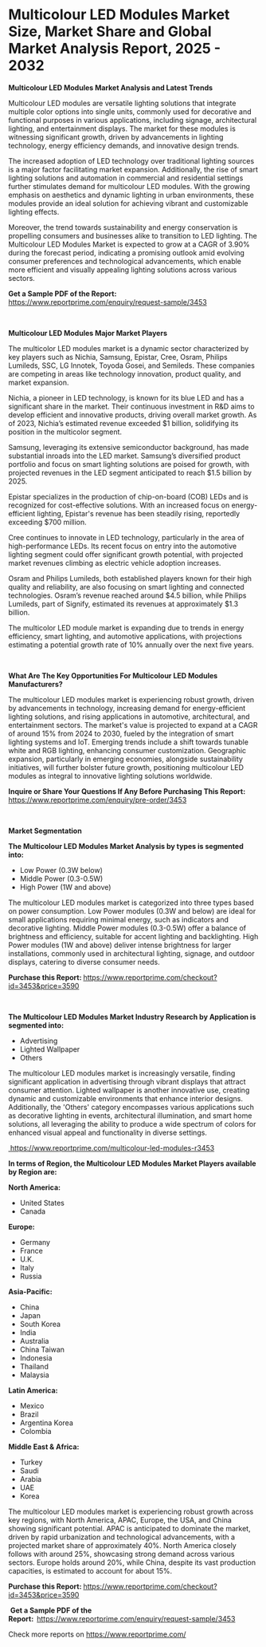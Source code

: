 <p><h1>Multicolour LED Modules Market Size, Market Share and Global Market Analysis Report, 2025 - 2032</h1></p><p><strong>Multicolour LED Modules Market Analysis and Latest Trends</strong></p>
<p><p>Multicolour LED modules are versatile lighting solutions that integrate multiple color options into single units, commonly used for decorative and functional purposes in various applications, including signage, architectural lighting, and entertainment displays. The market for these modules is witnessing significant growth, driven by advancements in lighting technology, energy efficiency demands, and innovative design trends.</p><p>The increased adoption of LED technology over traditional lighting sources is a major factor facilitating market expansion. Additionally, the rise of smart lighting solutions and automation in commercial and residential settings further stimulates demand for multicolour LED modules. With the growing emphasis on aesthetics and dynamic lighting in urban environments, these modules provide an ideal solution for achieving vibrant and customizable lighting effects.</p><p>Moreover, the trend towards sustainability and energy conservation is propelling consumers and businesses alike to transition to LED lighting. The Multicolour LED Modules Market is expected to grow at a CAGR of 3.90% during the forecast period, indicating a promising outlook amid evolving consumer preferences and technological advancements, which enable more efficient and visually appealing lighting solutions across various sectors.</p></p>
<p><strong>Get a Sample PDF of the Report:&nbsp;</strong> <a href="https://www.reportprime.com/enquiry/request-sample/3453?utm_campaign=2803&utm_medium=2&utm_source=Github&utm_content=ia&utm_term=18032025&utm_id=multicolour-led-modules">https://www.reportprime.com/enquiry/request-sample/3453</a></p>
<p>&nbsp;</p>
<p><strong>Multicolour LED Modules Major Market Players</strong></p>
<p><p>The multicolor LED modules market is a dynamic sector characterized by key players such as Nichia, Samsung, Epistar, Cree, Osram, Philips Lumileds, SSC, LG Innotek, Toyoda Gosei, and Semileds. These companies are competing in areas like technology innovation, product quality, and market expansion.</p><p>Nichia, a pioneer in LED technology, is known for its blue LED and has a significant share in the market. Their continuous investment in R&D aims to develop efficient and innovative products, driving overall market growth. As of 2023, Nichia’s estimated revenue exceeded $1 billion, solidifying its position in the multicolor segment.</p><p>Samsung, leveraging its extensive semiconductor background, has made substantial inroads into the LED market. Samsung’s diversified product portfolio and focus on smart lighting solutions are poised for growth, with projected revenues in the LED segment anticipated to reach $1.5 billion by 2025.</p><p>Epistar specializes in the production of chip-on-board (COB) LEDs and is recognized for cost-effective solutions. With an increased focus on energy-efficient lighting, Epistar's revenue has been steadily rising, reportedly exceeding $700 million.</p><p>Cree continues to innovate in LED technology, particularly in the area of high-performance LEDs. Its recent focus on entry into the automotive lighting segment could offer significant growth potential, with projected market revenues climbing as electric vehicle adoption increases.</p><p>Osram and Philips Lumileds, both established players known for their high quality and reliability, are also focusing on smart lighting and connected technologies. Osram’s revenue reached around $4.5 billion, while Philips Lumileds, part of Signify, estimated its revenues at approximately $1.3 billion.</p><p>The multicolor LED module market is expanding due to trends in energy efficiency, smart lighting, and automotive applications, with projections estimating a potential growth rate of 10% annually over the next five years.</p></p>
<p>&nbsp;</p>
<p><strong>What Are The Key Opportunities For Multicolour LED Modules Manufacturers?</strong></p>
<p><p>The multicolour LED modules market is experiencing robust growth, driven by advancements in technology, increasing demand for energy-efficient lighting solutions, and rising applications in automotive, architectural, and entertainment sectors. The market's value is projected to expand at a CAGR of around 15% from 2024 to 2030, fueled by the integration of smart lighting systems and IoT. Emerging trends include a shift towards tunable white and RGB lighting, enhancing consumer customization. Geographic expansion, particularly in emerging economies, alongside sustainability initiatives, will further bolster future growth, positioning multicolour LED modules as integral to innovative lighting solutions worldwide.</p></p>
<p><strong>Inquire or Share Your Questions If Any Before Purchasing This Report:</strong> <a href="https://www.reportprime.com/enquiry/pre-order/3453?utm_campaign=2803&utm_medium=2&utm_source=Github&utm_content=ia&utm_term=18032025&utm_id=multicolour-led-modules">https://www.reportprime.com/enquiry/pre-order/3453</a></p>
<p>&nbsp;</p>
<p><strong>Market Segmentation</strong></p>
<p><strong>The Multicolour LED Modules Market Analysis by types is segmented into:</strong></p>
<p><ul><li>Low Power (0.3W below)</li><li>Middle Power (0.3-0.5W)</li><li>High Power (1W and above)</li></ul></p>
<p><p>The multicolour LED modules market is categorized into three types based on power consumption. Low Power modules (0.3W and below) are ideal for small applications requiring minimal energy, such as indicators and decorative lighting. Middle Power modules (0.3-0.5W) offer a balance of brightness and efficiency, suitable for accent lighting and backlighting. High Power modules (1W and above) deliver intense brightness for larger installations, commonly used in architectural lighting, signage, and outdoor displays, catering to diverse consumer needs.</p></p>
<p><strong>Purchase this Report:&nbsp;</strong><a href="https://www.reportprime.com/checkout?id=3453&price=3590&utm_campaign=2803&utm_medium=2&utm_source=Github&utm_content=ia&utm_term=18032025&utm_id=multicolour-led-modules">https://www.reportprime.com/checkout?id=3453&price=3590</a></p>
<p>&nbsp;</p>
<p><strong>The Multicolour LED Modules Market Industry Research by Application is segmented into:</strong></p>
<p><ul><li>Advertising</li><li>Lighted Wallpaper</li><li>Others</li></ul></p>
<p><p>The multicolour LED modules market is increasingly versatile, finding significant application in advertising through vibrant displays that attract consumer attention. Lighted wallpaper is another innovative use, creating dynamic and customizable environments that enhance interior designs. Additionally, the 'Others' category encompasses various applications such as decorative lighting in events, architectural illumination, and smart home solutions, all leveraging the ability to produce a wide spectrum of colors for enhanced visual appeal and functionality in diverse settings.</p></p>
<p><a href="https://www.reportprime.com/multicolour-led-modules-r3453?utm_campaign=2803&utm_medium=2&utm_source=Github&utm_content=ia&utm_term=18032025&utm_id=multicolour-led-modules">&nbsp;https://www.reportprime.com/multicolour-led-modules-r3453</a></p>
<p><strong>In terms of Region, the Multicolour LED Modules Market Players available by Region are:</strong></p>
<p>
    <p> <strong> North America: </strong>
        <ul>
            <li>United States</li>
            <li>Canada</li>
        </ul>
        </p> 
    <p> <strong> Europe: </strong>
        <ul>
            <li>Germany</li>
            <li>France</li>
            <li>U.K.</li>
            <li>Italy</li>
            <li>Russia</li>
        </ul>
        </p> 
    <p> <strong> Asia-Pacific: </strong>
        <ul>
            <li>China</li>
            <li>Japan</li>
            <li>South Korea</li>
            <li>India</li>
            <li>Australia</li>
            <li>China Taiwan</li>
            <li>Indonesia</li>
            <li>Thailand</li>
            <li>Malaysia</li>
        </ul>
        </p> 
    <p> <strong> Latin America: </strong>
        <ul>
            <li>Mexico</li>
            <li>Brazil</li>
            <li>Argentina Korea</li>
            <li>Colombia</li>
        </ul>
        </p> 
    <p> <strong> Middle East & Africa: </strong>
        <ul>
            <li>Turkey</li>
            <li>Saudi</li>
            <li>Arabia</li>
            <li>UAE</li>
            <li>Korea</li>
        </ul>
    </p>
    </p>
<p><p>The multicolour LED modules market is experiencing robust growth across key regions, with North America, APAC, Europe, the USA, and China showing significant potential. APAC is anticipated to dominate the market, driven by rapid urbanization and technological advancements, with a projected market share of approximately 40%. North America closely follows with around 25%, showcasing strong demand across various sectors. Europe holds around 20%, while China, despite its vast production capacities, is estimated to account for about 15%.</p></p>
<p><strong>Purchase this Report: </strong><a href="https://www.reportprime.com/checkout?id=3453&price=3590&utm_campaign=2803&utm_medium=2&utm_source=Github&utm_content=ia&utm_term=18032025&utm_id=multicolour-led-modules">https://www.reportprime.com/checkout?id=3453&price=3590</a></p>
<p>&nbsp;<strong>Get a Sample PDF of the Report:&nbsp;&nbsp;</strong><a href="https://www.reportprime.com/enquiry/request-sample/3453?utm_campaign=2803&utm_medium=2&utm_source=Github&utm_content=ia&utm_term=18032025&utm_id=multicolour-led-modules">https://www.reportprime.com/enquiry/request-sample/3453</a></p>
<p><strong></strong></p>
<p>Check more reports on <a href="https://www.reportprime.com/?utm_campaign=2803&utm_medium=2&utm_source=Github&utm_content=ia&utm_term=18032025&utm_id=multicolour-led-modules">https://www.reportprime.com/</a></p>